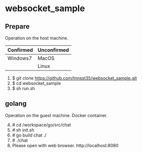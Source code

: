 # websocket_sample

## Prepare
Operation on the host machine.

|Confirmed|Unconfirmed|
|---------|-----------|
|Windows7 |MacOS      |
|         |Linux      |

1. $ git clone https://github.com/tnnsst35/websocket_sample.git
2. $ cd websocket_sample
3. $ sh run.sh

## golang
Operation on the guest machine.
Docker container.

4. \# cd /workspace/go/src/chat
5. \# sh init.sh
6. \# go build chat ./
7. \# ./chat
9. Please open with web browser. http://localhost:8080